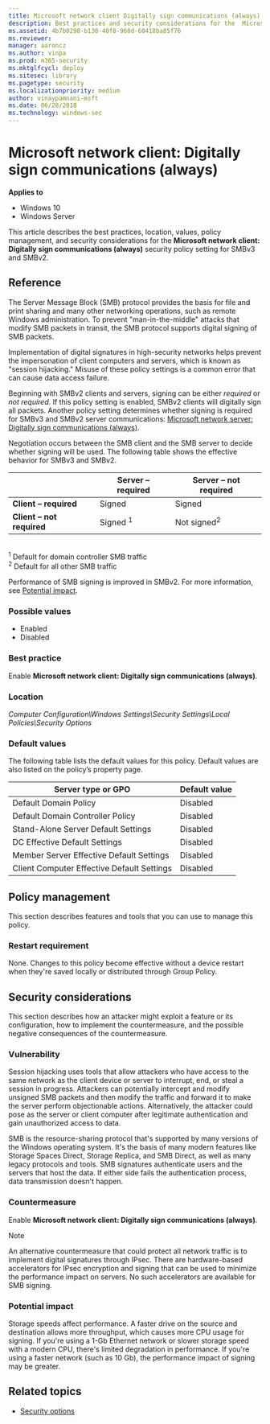 ```yaml
---
title: Microsoft network client Digitally sign communications (always) (Windows 10)
description: Best practices and security considerations for the  Microsoft network client Digitally sign communications (always) security policy setting.
ms.assetid: 4b7b0298-b130-40f8-960d-60418ba85f76
ms.reviewer: 
manager: aaroncz
ms.author: vinpa
ms.prod: m365-security
ms.mktglfcycl: deploy
ms.sitesec: library
ms.pagetype: security
ms.localizationpriority: medium
author: vinaypamnani-msft
ms.date: 06/28/2018
ms.technology: windows-sec
---
```


# Microsoft network client: Digitally sign communications (always)

**Applies to**
-   Windows 10
-   Windows Server

This article describes the best practices, location, values, policy management, and security considerations for the **Microsoft network client: Digitally sign communications (always)** security policy setting for SMBv3 and SMBv2.

## Reference

The Server Message Block (SMB) protocol provides the basis for file and print sharing and many other networking operations, such as remote Windows administration. To prevent "man-in-the-middle" attacks that modify SMB packets in transit, the SMB protocol supports digital signing of SMB packets.

Implementation of digital signatures in high-security networks helps prevent the impersonation of client computers and servers, which is known as "session hijacking." Misuse of these policy settings is a common error that can cause data access failure.

Beginning with SMBv2 clients and servers, signing can be either *required* or *not required*. If this policy setting is enabled, SMBv2 clients will digitally sign all packets. Another policy setting determines whether signing is required for SMBv3 and SMBv2 server communications: [Microsoft network server: Digitally sign communications (always)](microsoft-network-server-digitally-sign-communications-always.md).

Negotiation occurs between the SMB client and the SMB server to decide whether signing will be used. The following table shows the effective behavior for SMBv3 and SMBv2.


|                           |  Server – required  | Server – not required  |
|---------------------------|---------------------|------------------------|
|   **Client – required**   |       Signed        |         Signed         |
| **Client – not required** | Signed <sup>1</sup> | Not signed<sup>2</sup> |

</br>
<sup>1</sup> Default for domain controller SMB traffic</br>
<sup>2</sup> Default for all other SMB traffic

Performance of SMB signing is improved in SMBv2. For more information, see [Potential impact](#potential-impact).

### Possible values

-   Enabled
-   Disabled

### Best practice

Enable **Microsoft network client: Digitally sign communications (always)**.

### Location

*Computer Configuration\\Windows Settings\\Security Settings\\Local Policies\\Security Options*

### Default values

The following table lists the default values for this policy. Default values are also listed on the policy’s property page.

| Server type or GPO | Default value |
| - | - |
| Default Domain Policy| Disabled| 
| Default Domain Controller Policy | Disabled| 
| Stand-Alone Server Default Settings | Disabled| 
| DC Effective Default Settings | Disabled| 
| Member Server Effective Default Settings | Disabled| 
| Client Computer Effective Default Settings | Disabled| 

## Policy management

This section describes features and tools that you can use to manage this policy.

### Restart requirement

None. Changes to this policy become effective without a device restart when they're saved locally or distributed through Group Policy.

## Security considerations

This section describes how an attacker might exploit a feature or its configuration, how to implement the countermeasure, and the possible negative consequences of the countermeasure.

### Vulnerability

Session hijacking uses tools that allow attackers who have access to the same network as the client device or server to interrupt, end, or steal a session in progress. Attackers can potentially intercept and modify unsigned SMB packets and then modify the traffic and forward it to make the server perform objectionable actions. Alternatively, the attacker could pose as the server or client computer after legitimate authentication and gain unauthorized access to data.

SMB is the resource-sharing protocol that's supported by many versions of the Windows operating system. It's the basis of many modern features like Storage Spaces Direct, Storage Replica, and SMB Direct, as well as many legacy protocols and tools. SMB signatures authenticate users and the servers that host the data. If either side fails the authentication process, data transmission doesn't happen.

### Countermeasure

Enable **Microsoft network client: Digitally sign communications (always)**.

> [!NOTE]
> An alternative countermeasure that could protect all network traffic is to implement digital signatures through IPsec. There are hardware-based accelerators for IPsec encryption and signing that can be used to minimize the performance impact on servers. No such accelerators are available for SMB signing.

### Potential impact

Storage speeds affect performance. A faster drive on the source and destination allows more throughput, which causes more CPU usage for signing. If you're using a 1-Gb Ethernet network or slower storage speed with a modern CPU, there's limited degradation in performance. If you're using a faster network (such as 10 Gb), the performance impact of signing may be greater.

## Related topics

- [Security options](security-options.md)
